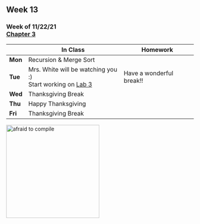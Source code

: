 ## Week 13

### Week of 11/22/21<br>[Chapter 3](/apcsp/curriculum/3)

  |       |In Class               |Homework   |
  |-------|---------              |---------  |
  |**Mon**|Recursion & Merge Sort | |
  |**Tue**|Mrs. White will be watching you :)<br>Start working on [Lab 3](https://cs50.harvard.edu/ap/2022/curriculum/x/labs/3/) |Have a wonderful break!! |
  |**Wed**|Thanksgiving Break | |
  |**Thu**|Happy Thanksgiving | |
  |**Fri**|Thanksgiving Break | |


<meta http-equiv="refresh" content="300"/>
  
<img src="https://www.digitaltechnologylabs.com/wp-content/uploads/2019/06/11.png" alt="afraid to compile" height="250">
